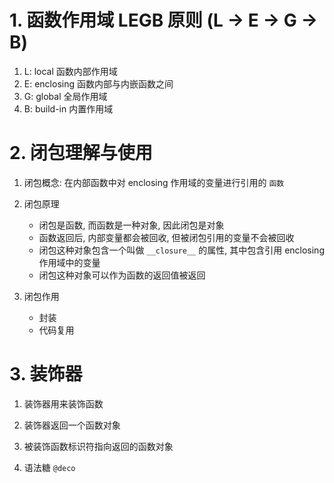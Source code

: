 # 1. 函数作用域 LEGB 原则 (L -> E -> G -> B)
1. L: local 函数内部作用域
2. E: enclosing 函数内部与内嵌函数之间
3. G: global 全局作用域
4. B: build-in 内置作用域

# 2. 闭包理解与使用
1. 闭包概念: 在内部函数中对 enclosing 作用域的变量进行引用的 `函数`

2. 闭包原理
    - 闭包是函数, 而函数是一种对象, 因此闭包是对象
    - 函数返回后, 内部变量都会被回收, 但被闭包引用的变量不会被回收
    - 闭包这种对象包含一个叫做 `__closure__` 的属性, 其中包含引用 enclosing 作用域中的变量
    - 闭包这种对象可以作为函数的返回值被返回
    
3. 闭包作用
    - 封装
    - 代码复用
    
# 3. 装饰器
1. 装饰器用来装饰函数

2. 装饰器返回一个函数对象

3. 被装饰函数标识符指向返回的函数对象

4. 语法糖 `@deco`